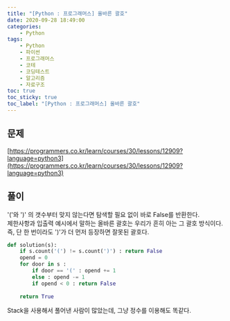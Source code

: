 ```yaml
---
title: "[Python : 프로그래머스] 올바른 괄호"
date: 2020-09-28 18:49:00
categories:
    - Python
tags:
    - Python
    - 파이썬
    - 프로그래머스
    - 코테
    - 코딩테스트
    - 알고리즘
    - 자료구조
toc: true
toc_sticky: true
toc_label: "[Python : 프로그래머스] 올바른 괄호"
---
```

## 문제
[https://programmers.co.kr/learn/courses/30/lessons/12909?language=python3](https://programmers.co.kr/learn/courses/30/lessons/12909?language=python3)
## 풀이
'('와 ')' 의 갯수부터 맞지 않는다면 탐색할 필요 없이 바로 False를 반환한다.  
제한사항과 입출력 예시에서 말하는 올바른 괄호는 우리가 흔히 아는 그 괄호 방식이다.  
즉, 단 한 번이라도 ')'가 더 먼저 등장하면 잘못된 괄호다.  
```python
def solution(s):
    if s.count('(') != s.count(')') : return False
    opend = 0
    for door in s :
        if door == '(' : opend += 1
        else : opend -= 1
        if opend < 0 : return False
        
    return True
```
Stack을 사용해서 풀어낸 사람이 많았는데, 그냥 정수를 이용해도 똑같다.  
